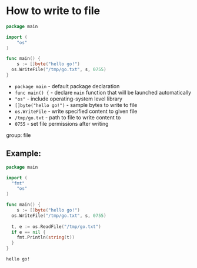 # How to write to file

```go
package main

import (
	"os"
)

func main() {
	s := []byte("hello go!")
  os.WriteFile("/tmp/go.txt", s, 0755)
}
```

- `package main` - default package declaration
- `func main() {` - declare `main` function that will be launched automatically
- `"os"` - include operating-system level library
- `[]byte("hello go!")` - sample bytes to write to file
- `os.WriteFile` - write specified content to given file
- `/tmp/go.txt` - path to file to write content to
- `0755` - set file permissions after writing

group: file

## Example: 
```go
package main

import (
  "fmt"
	"os"
)

func main() {
	s := []byte("hello go!")
  os.WriteFile("/tmp/go.txt", s, 0755)
  
  t, e := os.ReadFile("/tmp/go.txt")
  if e == nil {
    fmt.Println(string(t))
  }
}
```
```
hello go!

```

